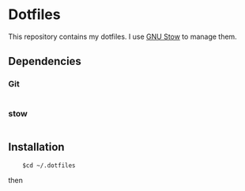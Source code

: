 # Dotfiles

This repository contains my dotfiles. I use [GNU Stow](https://www.gnu.org/software/stow/) to manage them.

## Dependencies

### Git

```sudo apt install git
```

### stow

```sudo apt install stow
```

## Installation

``` $git clone git@github.com/tom773/dotfiles.git 
    $cd ~/.dotfiles
```
then

``` $stow .
```
